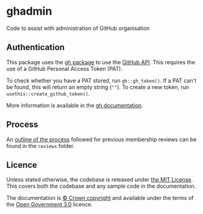 # ghadmin

Code to assist with administration of GitHub organisation

## Authentication

This package uses the [gh package](https://gh.r-lib.org/) to use the [GitHub API](https://docs.github.com/en/rest). This requires the use of a GitHub Personal Access Token (PAT). 

To check whether you have a PAT stored, run `gh::gh_token()`. If a PAT can't be found, this will return an empty string (`""`). To create a new token, run `usethis::create_github_token()`.

More information is available in the [gh documentation](https://gh.r-lib.org/articles/managing-personal-access-tokens.html).

## Process

An [outline of the process](reviews/review-process.md) followed for previous membership reviews can be found in the `reviews` folder.

## Licence

Unless stated otherwise, the codebase is released under [the MIT License](LICENCE). This covers both the codebase and any sample code in the documentation.

The documentation is [© Crown copyright](http://www.nationalarchives.gov.uk/information-management/re-using-public-sector-information/uk-government-licensing-framework/crown-copyright/) and available under the terms of the [Open Government 3.0](http://www.nationalarchives.gov.uk/doc/open-government-licence/version/3/) licence.
